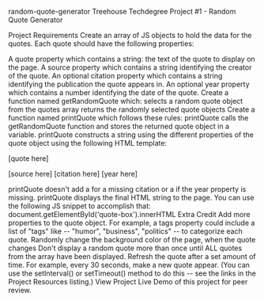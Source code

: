 random-quote-generator
Treehouse Techdegree Project #1 - Random Quote Generator

Project Requirements
Create an array of JS objects to hold the data for the quotes.
Each quote should have the following properties:

 A quote property which contains a string: the text of the quote to display on the page.
 A source property which contains a string identifying the creator of the quote.
 An optional citation property which contains a string identifying the publication the quote appears in.
 An optional year property which contains a number identifying the date of the quote.
Create a function named getRandomQuote which:
 selects a random quote object from the quotes array
 returns the randomly selected quote objects
Create a function named printQuote which follows these rules:
 printQuote calls the getRandomQuote function and stores the returned quote object in a variable.
 printQuote constructs a string using the different properties of the quote object using the following HTML template:
<p class="quote"> [quote here] </p>
<p class="source"> [source here]
  <span class="citation"> [citation here] </span>
  <span class="year"> [year here] </span>
</p>
 printQuote doesn't add a <span class="citation"> for a missing citation or a <span class="year"> if the year property is missing.
 printQuote displays the final HTML string to the page. You can use the following JS snippet to accomplish that: document.getElementById('quote-box').innerHTML
Extra Credit
 Add more properties to the quote object. For example, a tags property could include a list of "tags" like -- "humor", "business", "politics" -- to categorize each quote.
 Randomly change the background color of the page, when the quote changes
 Don't display a random quote more than once until ALL quotes from the array have been displayed.
 Refresh the quote after a set amount of time. For example, every 30 seconds, make a new quote appear. (You can use the setInterval() or setTimeout() method to do this -- see the links in the Project Resources listing.)
View Project
Live Demo of this project for peer review.
